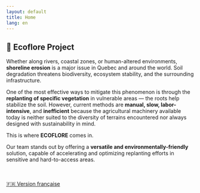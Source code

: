 ```yaml
---
layout: default
title: Home
lang: en
---
```


## 🌱 Ecoflore Project

Whether along rivers, coastal zones, or human-altered environments, **shoreline erosion** is a major issue in Quebec and around the world. Soil degradation threatens biodiversity, ecosystem stability, and the surrounding infrastructure.

One of the most effective ways to mitigate this phenomenon is through the **replanting of specific vegetation** in vulnerable areas — the roots help stabilize the soil. However, current methods are **manual, slow, labor-intensive**, and **inefficient** because the agricultural machinery available today is neither suited to the diversity of terrains encountered nor always designed with sustainability in mind.

This is where **ECOFLORE** comes in. 

Our team stands out by offering a **versatile and environmentally-friendly** solution, capable of accelerating and optimizing replanting efforts in sensitive and hard-to-access areas.

<br><br>
[🇫🇷 Version française](/fr/accueil.html)
